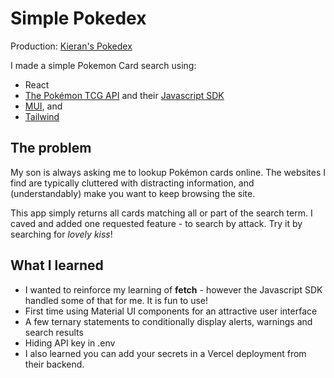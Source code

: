 # Simple Pokedex 

Production: [Kieran's Pokedex](https://kieran-pokedex.vercel.app)

I made a simple Pokemon Card search using:

- React
- [The Pokémon TCG API](https://pokemontcg.io) and their [Javascript SDK](https://github.com/PokemonTCG/pokemon-tcg-sdk-javascript)
- [MUI](https://mui.com/), and 
- [Tailwind](https://tailwindcss.com)

## The problem

My son is always asking me to lookup Pokémon cards online. The websites I find are typically cluttered with distracting information, and (understandably) make you want to keep browsing the site.

This app simply returns all cards matching all or part of the search term. I caved and added one requested feature - to search by attack. Try it by searching for *lovely kiss*!

## What I learned

- I wanted to reinforce my learning of **fetch** - however the Javascript SDK handled some of that for me. It is fun to use!
- First time using Material UI components for an attractive user interface
- A few ternary statements to conditionally display alerts, warnings and search results
- Hiding API key in .env
- I also learned you can add your secrets in a Vercel deployment from their backend.
